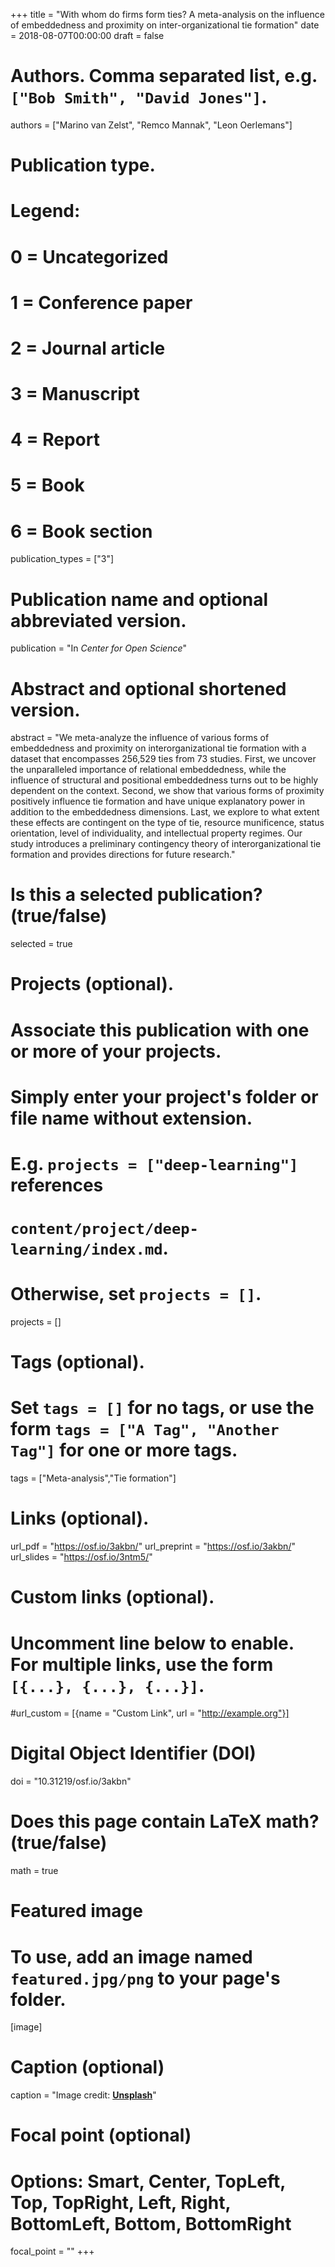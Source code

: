 +++
title = "With whom do firms form ties? A meta-analysis on the influence of embeddedness and proximity on inter-organizational tie formation"
date = 2018-08-07T00:00:00
draft = false

# Authors. Comma separated list, e.g. `["Bob Smith", "David Jones"]`.
authors = ["Marino van Zelst", "Remco Mannak", "Leon Oerlemans"]

# Publication type.
# Legend:
# 0 = Uncategorized
# 1 = Conference paper
# 2 = Journal article
# 3 = Manuscript
# 4 = Report
# 5 = Book
# 6 = Book section
publication_types = ["3"]

# Publication name and optional abbreviated version.
publication = "In *Center for Open Science*"

# Abstract and optional shortened version.
abstract = "We meta-analyze the influence of various forms of embeddedness and proximity on interorganizational tie formation with a dataset that encompasses 256,529 ties from 73 studies. First, we uncover the unparalleled importance of relational embeddedness, while the influence of structural and positional embeddedness turns out to be highly dependent on the context. Second, we show that various forms of proximity positively influence tie formation and have unique explanatory power in addition to the embeddedness dimensions. Last, we explore to what extent these effects are contingent on the type of tie, resource munificence, status orientation, level of individuality, and intellectual property regimes. Our study introduces a preliminary contingency theory of interorganizational tie formation and provides directions for future research."

# Is this a selected publication? (true/false)
selected = true

# Projects (optional).
#   Associate this publication with one or more of your projects.
#   Simply enter your project's folder or file name without extension.
#   E.g. `projects = ["deep-learning"]` references 
#   `content/project/deep-learning/index.md`.
#   Otherwise, set `projects = []`.
projects = []

# Tags (optional).
#   Set `tags = []` for no tags, or use the form `tags = ["A Tag", "Another Tag"]` for one or more tags.
tags = ["Meta-analysis","Tie formation"]

# Links (optional).
url_pdf = "https://osf.io/3akbn/"
url_preprint = "https://osf.io/3akbn/"
url_slides = "https://osf.io/3ntm5/"

# Custom links (optional).
#   Uncomment line below to enable. For multiple links, use the form `[{...}, {...}, {...}]`.
#url_custom = [{name = "Custom Link", url = "http://example.org"}]

# Digital Object Identifier (DOI)
doi = "10.31219/osf.io/3akbn"

# Does this page contain LaTeX math? (true/false)
math = true

# Featured image
# To use, add an image named `featured.jpg/png` to your page's folder. 
[image]
  # Caption (optional)
  caption = "Image credit: [**Unsplash**](https://unsplash.com/photos/pLCdAaMFLTE)"

  # Focal point (optional)
  # Options: Smart, Center, TopLeft, Top, TopRight, Left, Right, BottomLeft, Bottom, BottomRight
  focal_point = ""
+++
